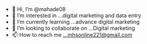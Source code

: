 - 👋 Hi, I’m @mahade08
- 👀 I’m interested in ...digital marketing and data entry
- 🌱 I’m currently learning ...advance digital marketing
- 💞️ I’m looking to collaborate on ...Digital marketing
- 📫 How to reach me ...mhsonline221@gmail.com

<!---
mahade08/mahade08 is a ✨ special ✨ repository because its `README.md` (this file) appears on your GitHub profile.
You can click the Preview link to take a look at your changes.
--->
